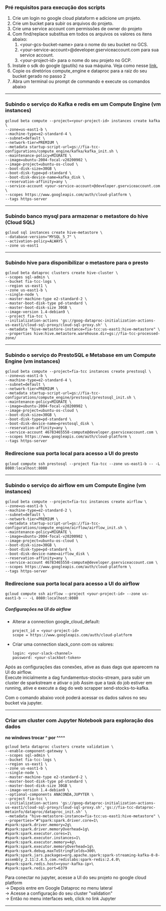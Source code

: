 ### Pré requisitos para execução dos scripts

1. Crie um login no google cloud plataform e adicione um projeto.
2. Crie um bucket para subir os arquivos do projeto.
3. Crie uma service account com permissões de owner do projeto
3. Com find/replace substitua em todos os arquivos os valores os itens abaixo:
    1. \<your-gcs-bucket-name\> para o nome do seu bucket no GCS.
    2. \<your-service-account\>@developer.gserviceaccount.com para sua service account.
    3. \<your-project-id\> para o nome do seu projeto no GCP.
4. Instale o sdk do google (gsutils) na sua máquina. Veja como nesse [link.](https://cloud.google.com/storage/docs/gsutil_install) 
5. Copie os diretórios compute_engine e dataproc para a raiz do seu bucket gerado no passo 2
6. Abra um terminal ou prompt de commando e execute os comandos abaixo

************************************************************************************************************************
### Subindo o serviço do Kafka e redis em um Compute Engine (vm instances)
```
gcloud beta compute --project=<your-project-id> instances create kafka \
--zone=us-east1-b \
--machine-type=e2-standard-4 \
--subnet=default \
--network-tier=PREMIUM \
--metadata startup-script-url=gs://fia-tcc-configurations/compute_engine/kafka/kafka_init.sh \
--maintenance-policy=MIGRATE \
--image=ubuntu-2004-focal-v20200902 \
--image-project=ubuntu-os-cloud \
--boot-disk-size=30GB \
--boot-disk-type=pd-standard \
--boot-disk-device-name=kafka_disk \
--reservation-affinity=any \
--service-account <your-service-account>@developer.gserviceaccount.com \
--scopes https://www.googleapis.com/auth/cloud-platform \
--tags https-server
```

************************************************************************************************************************
### Subindo banco mysql para armazenar o metastore do hive (Cloud SQL)
```
gcloud sql instances create hive-metastore \
--database-version="MYSQL_5_7" \
--activation-policy=ALWAYS \
--zone us-east1
```

************************************************************************************************************************
### Subindo hive para disponibilizar o metastore para o presto
```
gcloud beta dataproc clusters create hive-cluster \
--scopes sql-admin \
--bucket fia-tcc-logs \
--region us-east1 \
--zone us-east1-b \
--single-node \
--master-machine-type e2-standard-2 \
--master-boot-disk-type pd-standard \
--master-boot-disk-size 30GB \
--image-version 1.4-debian9 \
--project fia-tcc \
--initialization-actions 'gs://goog-dataproc-initialization-actions-us-east1/cloud-sql-proxy/cloud-sql-proxy.sh' \
--metadata "hive-metastore-instance=fia-tcc:us-east1:hive-metastore" \
--properties hive:hive.metastore.warehouse.dir=gs://fia-tcc-processed-zone/
```

************************************************************************************************************************
### Subindo o serviço do PrestoSQL e Metabase em um Compute Engine (vm instances)
```
gcloud beta compute --project=fia-tcc instances create prestosql \
--zone=us-east1-b \
--machine-type=e2-standard-4 \
--subnet=default \
--network-tier=PREMIUM \
--metadata startup-script-url=gs://fia-tcc-configurations/compute_engine/prestosql/prestosql_init.sh \
--maintenance-policy=MIGRATE \
--image=ubuntu-2004-focal-v20200902 \
--image-project=ubuntu-os-cloud \
--boot-disk-size=30GB \
--boot-disk-type=pd-standard \
--boot-disk-device-name=prestosql_disk \
--reservation-affinity=any \
--service-account 46783465558-compute@developer.gserviceaccount.com \
--scopes https://www.googleapis.com/auth/cloud-platform \
--tags https-server
```
### Redirecione sua porta local para acesso a UI do presto
```gcloud compute ssh prestosql --project fia-tcc --zone us-east1-b -- -L 8080:localhost:8080```


************************************************************************************************************************
### Subindo o serviço do airflow em um Compute Engine (vm instances)
```
gcloud beta compute --project=fia-tcc instances create airflow \
--zone=us-east1-b \
--machine-type=e2-standard-2 \
--subnet=default \
--network-tier=PREMIUM \
--metadata startup-script-url=gs://fia-tcc-configurations/compute_engine/airflow/airflow_init.sh \
--maintenance-policy=MIGRATE \
--image=ubuntu-2004-focal-v20200902 \
--image-project=ubuntu-os-cloud \
--boot-disk-size=30GB \
--boot-disk-type=pd-standard \
--boot-disk-device-name=airflow_disk \
--reservation-affinity=any \
--service-account 46783465558-compute@developer.gserviceaccount.com \
--scopes https://www.googleapis.com/auth/cloud-platform \
--tags https-server
```

### Redirecione sua porta local para acesso a UI do airflow
```gcloud compute ssh airflow --project <your-project-id> --zone us-east1-b -- -L 8080:localhost:8080```

##### Configurações na UI do airflow

- Alterar a connection google_cloud_default:

    ```
  project_id = <your-project-id>
  scope = https://www.googleapis.com/auth/cloud-platform
  ```

 - Criar uma connection slack_conn com os valores:
    ```
    login: <your-slack-channel>
    password: <your-slackbot-token>
    ```
   
Após as configurações das conexões, ative as duas dags que aparecem na UI do airflow.  
Execute inicialmente a dag fundamentus-stocks-stream, para subir um cluster de sparkstream e ativar o job
Assim que a task do job estiver em running, ative e execute a dag do web scrapper send-stocks-to-kafka.  
  
Com o comando abaixo você poderá acessar os dados salvos no seu bucket via jupyter.
************************************************************************************************************************
### Criar um cluster com Jupyter Notebook para exploração dos dados
__no windows trocar ^ por ^^^^__
```
gcloud beta dataproc clusters create validation \
--enable-component-gateway \
--scopes sql-admin \
--bucket fia-tcc-logs \
--region us-east1 \
--zone us-east1-b \
--single-node \
--master-machine-type e2-standard-2 \
--master-boot-disk-type pd-standard \
--master-boot-disk-size 30GB \
--image-version 1.4-debian9 \
--optional-components ANACONDA,JUPYTER \
--project fia-tcc \
--initialization-actions 'gs://goog-dataproc-initialization-actions-us-east1/cloud-sql-proxy/cloud-sql-proxy.sh','gs://fia-tcc-dataproc-metainfo/dataproc/dataproc_init.sh' \
--metadata "hive-metastore-instance=fia-tcc:us-east1:hive-metastore" \
--properties=^#^spark:spark.driver.core=1\
#spark:spark.driver.memory=2g\
#spark:spark.driver.memoryOverhead=1g\
#spark:spark.executor.cores=1\
#spark:spark.executor.instances=1\
#spark:spark.executor.memory=4g\
#spark:spark.executor.memoryOverhead=1g\
#spark:spark.debug.maxToStringFields=300\
#spark:spark.jars.packages=org.apache.spark:spark-streaming-kafka-0-8-assembly_2.11:2.4.5,com.redislabs:spark-redis:2.4.0\
#spark:spark.redis.host=<your-kafka-ip>\
#spark:spark.redis.port=6379
```

Para conectar no jupyter, acesse a UI do seu projeto no google cloud platform  
 -> Depois entre em Google Dataproc no menu lateral  
 -> Acesse a configuração do seu cluster "validation"  
 -> Então no menu interfaces web, click no link Jupyter  
 
************************************************************************************************************************